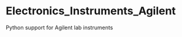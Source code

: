 Electronics_Instruments_Agilent
===============================

Python support for Agilent lab instruments
